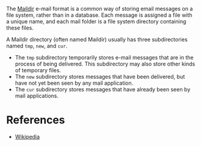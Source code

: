 The [Maildir](https://en.wikipedia.org/wiki/Maildir) e-mail format is a common way of storing email messages on a file system, rather than in a database. Each message is assigned a file with a unique name, and each mail folder is a file system directory containing these files.

A Maildir directory (often named Maildir) usually has three subdirectories named `tmp`, `new`, and `cur`.

- The `tmp` subdirectory temporarily stores e-mail messages that are in the process of being delivered. This subdirectory may also store other kinds of temporary files.
- The `new` subdirectory stores messages that have been delivered, but have not yet been seen by any mail application.
- The `cur` subdirectory stores messages that have already been seen by mail applications.
# References
- [Wikipedia](https://en.wikipedia.org/wiki/Maildir)
